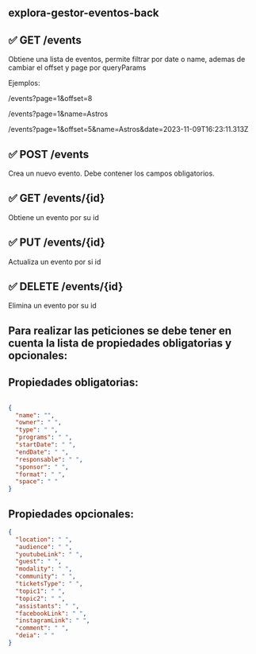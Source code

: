 ## explora-gestor-eventos-back

## ✅ GET /events

Obtiene una lista de eventos, permite filtrar por date o name, ademas de cambiar el offset y page por queryParams

Ejemplos:

/events?page=1&offset=8

/events?page=1&name=Astros

/events?page=1&offset=5&name=Astros&date=2023-11-09T16:23:11.313Z


## ✅ POST /events

Crea un nuevo evento. Debe contener los campos obligatorios.

## ✅ GET /events/{id}

Obtiene un evento por su id

## ✅ PUT /events/{id}

Actualiza un evento por si id

## ✅ DELETE /events/{id}

Elimina un evento por su id


## Para realizar las peticiones se debe tener en cuenta la lista de propiedades obligatorias y opcionales:

## Propiedades obligatorias:

```json

{
  "name": "",
  "owner": " ",
  "type": " ",
  "programs": " ",
  "startDate": " ",
  "endDate": " ",
  "responsable": " ",
  "sponsor": " ",
  "format": " ",
  "space": " "
}
```

## Propiedades opcionales:

```json
{
  "location": " ",
  "audience": " ",
  "youtubeLink": " ",
  "guest": " ",
  "modality": " ",
  "community": " ",
  "ticketsType": " ",
  "topic1": " ",
  "topic2": " ",
  "assistants": " ",
  "facebookLink": " ",
  "instagramLink": " ",
  "comment": " ",
  "deia": " "
}
```